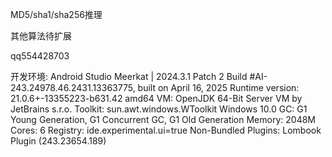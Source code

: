 MD5/sha1/sha256推理

其他算法待扩展

qq554428703


开发环境:
Android Studio Meerkat | 2024.3.1 Patch 2
Build #AI-243.24978.46.2431.13363775, built on April 16, 2025
Runtime version: 21.0.6+-13355223-b631.42 amd64
VM: OpenJDK 64-Bit Server VM by JetBrains s.r.o.
Toolkit: sun.awt.windows.WToolkit
Windows 10.0
GC: G1 Young Generation, G1 Concurrent GC, G1 Old Generation
Memory: 2048M
Cores: 6
Registry:
ide.experimental.ui=true
Non-Bundled Plugins:
Lombook Plugin (243.23654.189)
